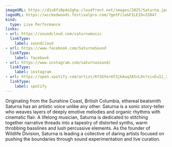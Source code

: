 ```yaml
---
imageURL: https://d1s8fi0p4o2ghp.cloudfront.net/images/2025/Saturna.jpeg
logoURL: https://wickedwoods.festivalpro.com/?getFile&FILEID=33047
kind:
  type: Live Performance
links:
- url: https://soundcloud.com/saturnamusic
  linkType:
    label: soundcloud
- url: https://www.facebook.com/SaturnaSound
  linkType:
    label: facebook
- url: https://www.instagram.com/saturnasound/
  linkType:
    label: instagram
- url: https://open.spotify.com/artist/6Y3GYermT3jkAuq3A5vLXn?si=Eu1i_2UYSbClrCYSQpOg_w
  linkType:
    label: spotify
---
```

Originating from the Sunshine Coast, British Columbia, ethereal beatsmith Saturna has an artistic voice unlike any other. Saturna is a sonic story-teller who weaves layers of deeply emotive melodies and organic rhythms with cinematic flair. A lifelong musician, Saturna is dedicated to stitching together narrative threads into a tapestry of distorted synths, warm throbbing basslines and lush percussive elements. As the founder of Wildlife Division, Saturna is leading a collective of daring artists focused on pushing the boundaries through sound experimentation and live curation.

